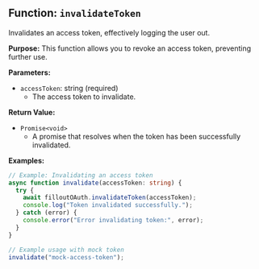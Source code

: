 ## Function: `invalidateToken`

Invalidates an access token, effectively logging the user out.

**Purpose:**
This function allows you to revoke an access token, preventing further use.

**Parameters:**

- `accessToken`: string (required)
  - The access token to invalidate.

**Return Value:**

- `Promise<void>`
  - A promise that resolves when the token has been successfully invalidated.

**Examples:**

```typescript
// Example: Invalidating an access token
async function invalidate(accessToken: string) {
  try {
    await filloutOAuth.invalidateToken(accessToken);
    console.log("Token invalidated successfully.");
  } catch (error) {
    console.error("Error invalidating token:", error);
  }
}

// Example usage with mock token
invalidate("mock-access-token");
```